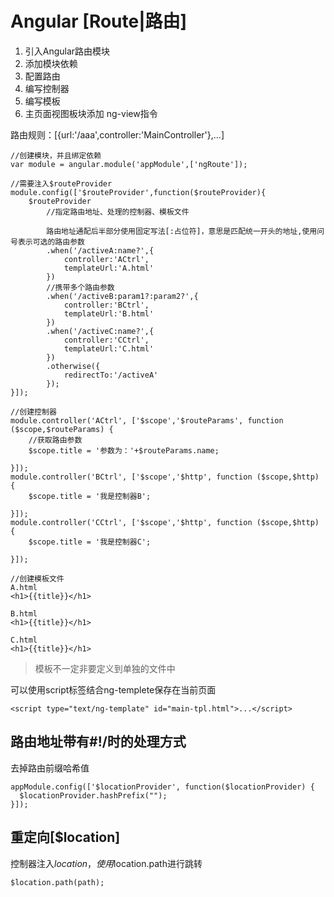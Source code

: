 # Angular [Route|路由]

1. 引入Angular路由模块
2. 添加模块依赖
3. 配置路由
4. 编写控制器
5. 编写模板
6. 主页面视图板块添加 ng-view指令
	
路由规则：[{url:'/aaa',controller:'MainController'},...]

~~~
//创建模块，并且绑定依赖
var module = angular.module('appModule',['ngRoute']);

//需要注入$routeProvider
module.config(['$routeProvider',function($routeProvider){
    $routeProvider
		//指定路由地址、处理的控制器、模板文件

		路由地址通配后半部分使用固定写法[:占位符]，意思是匹配统一开头的地址,使用问号表示可选的路由参数
        .when('/activeA:name?',{
            controller:'ACtrl',
            templateUrl:'A.html'
        })
		//携带多个路由参数
        .when('/activeB:param1?:param2?',{
            controller:'BCtrl',
            templateUrl:'B.html'
        })
        .when('/activeC:name?',{
            controller:'CCtrl',
            templateUrl:'C.html'
        })
		.otherwise({
			redirectTo:'/activeA'
		});
}]);

//创建控制器
module.controller('ACtrl', ['$scope','$routeParams', function ($scope,$routeParams) {
	//获取路由参数
    $scope.title = '参数为：'+$routeParams.name;

}]);
module.controller('BCtrl', ['$scope','$http', function ($scope,$http) {
    $scope.title = '我是控制器B';

}]);
module.controller('CCtrl', ['$scope','$http', function ($scope,$http) {
    $scope.title = '我是控制器C';

}]);

//创建模板文件
A.html
<h1>{{title}}</h1>

B.html
<h1>{{title}}</h1>

C.html
<h1>{{title}}</h1>
~~~

> 模板不一定非要定义到单独的文件中

可以使用script标签结合ng-templete保存在当前页面

~~~
<script type="text/ng-template" id="main-tpl.html">...</script>
~~~

## 路由地址带有#!/时的处理方式

去掉路由前缀哈希值

~~~
appModule.config(['$locationProvider', function($locationProvider) {
  $locationProvider.hashPrefix("");
}]);
~~~

## 重定向[$location]

控制器注入$location，使用$location.path进行跳转
~~~
$location.path(path);
~~~